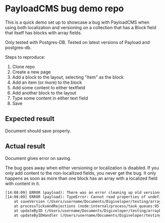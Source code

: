 # PayloadCMS bug demo repo

This is a quick demo set up to showcase a bug with PayloadCMS when using both localization and versioning on a collection that has a Block field that itself has blocks with array fields.

Only tested with Postgres-DB. Tested on latest versions of Payload and postgres-db.

Steps to reproduce:

1. Clone repo
2. Create a new page
3. Add a block to the layout, selecting "Item" as the block
4. Add an item (or more) to the block
5. Add some content to either textfield
6. Add another block to the layout
7. Type some content in either text field
8. Save

## Expected result

Document should save properly.

## Actual result

Document gives error on saving.

The bug goes away when either versioning or localization is disabled. If you only add content to the non-locallized fields, you never get the bug. It only happens as soon as more than one block has an array with a localized field with content in it.

```txt
[14:08:09] ERROR (payload): There was an error cleaning up old versions for the collection pages
[14:08:09] ERROR (payload): TypeError: Cannot read properties of undefined (reading 'version')
    at saveVersion (/Users/username/Documents/Digiveloper/testing/arrayblock/node_modules/payload/src/versions/saveVersion.ts:151:31)
    at processTicksAndRejections (node:internal/process/task_queues:95:5)
    at updateByID (/Users/username/Documents/Digiveloper/testing/arrayblock/node_modules/payload/src/collections/operations/updateByID.ts:280:16)
    at updateByIDHandler (/Users/username/Documents/Digiveloper/testing/arrayblock/node_modules/payload/src/collections/requestHandlers/updateByID.ts:36:17)
```
